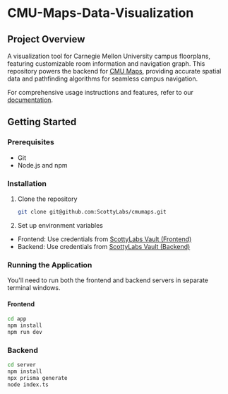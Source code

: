 # CMU-Maps-Data-Visualization

## Project Overview

A visualization tool for Carnegie Mellon University campus floorplans, featuring customizable room information and navigation graph. This repository powers the backend for [CMU Maps](https://github.com/scottylabs/cmumaps), providing accurate spatial data and pathfinding algorithms for seamless campus navigation.

For comprehensive usage instructions and features, refer to our [documentation](https://docs.google.com/document/d/1-cCIbMQp5eLcjvXO46XwQY86PnqABLn0Ts0VEIpT6AM/).

## Getting Started

### Prerequisites

- Git
- Node.js and npm

### Installation

1. Clone the repository

   ```zsh
   git clone git@github.com:ScottyLabs/cmumaps.git
   ```

2. Set up environment variables

- Frontend: Use credentials from [ScottyLabs Vault (Frontend)](https://vault.scottylabs.org/#/vault?organizationId=3ef62a20-29b9-4a0f-a745-50a8e6dc13ea&collectionId=6e348651-87b5-4124-85cb-2f0e48617b72&itemId=f28ca35c-6f3e-4679-b0e6-2edac8664aa6)
- Backend: Use credentials from [ScottyLabs Vault (Backend)](https://vault.scottylabs.org/#/vault?organizationId=3ef62a20-29b9-4a0f-a745-50a8e6dc13ea&collectionId=6e348651-87b5-4124-85cb-2f0e48617b72&itemId=06bf9947-fb94-402a-9a96-97c5ba196226)

### Running the Application

You'll need to run both the frontend and backend servers in separate terminal windows.

#### Frontend

```zsh
cd app
npm install
npm run dev
```

### Backend

```zsh
cd server
npm install
npx prisma generate
node index.ts
```
